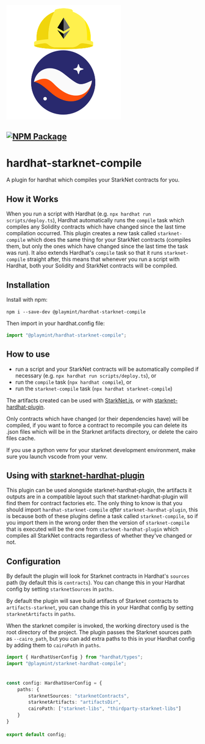 <img src="https://raw.githubusercontent.com/playmint/hardhat-starknet-compile/main/hardhat-starknet-compile.png" width="300" height="300"/>

[![NPM Package](https://img.shields.io/npm/v/@playmint/hardhat-starknet-compile.svg?style=flat-square)](https://www.npmjs.com/package/@playmint/hardhat-starknet-compile)
---
# hardhat-starknet-compile
A plugin for hardhat which compiles your StarkNet contracts for you.

## How it Works
When you run a script with Hardhat (e.g. `npx hardhat run scripts/deploy.ts`), Hardhat automatically runs the `compile` task which compiles any Solidity contracts which have changed since the last time compilation occurred. This plugin creates a new task called `starknet-compile` which does the same thing for your StarkNet contracts (compiles them, but only the ones which have changed since the last time the task was run). It also extends Hardhat's `compile` task so that it runs `starknet-compile` straight after, this means that whenever you run a script with Hardhat, both your Solidity and StarkNet contracts will be compiled.

## Installation
Install with npm:

`npm i --save-dev @playmint/hardhat-starknet-compile`

Then import in your hardhat.config file:

```ts
import "@playmint/hardhat-starknet-compile";
```

## How to use
- run a script and your StarkNet contracts will be automatically compiled if necessary (e.g. `npx hardhat run scripts/deploy.ts`), or
- run the `compile` task (`npx hardhat compile`), or
- run the `starknet-compile` task (`npx hardhat starknet-compile`)

The artifacts created can be used with [StarkNet.js](https://www.starknetjs.com/), or with [starknet-hardhat-plugin](https://github.com/Shard-Labs/starknet-hardhat-plugin).

Only contracts which have changed (or their dependencies have) will be compiled, if you want to force a contract to recompile you can delete its .json files which will be in the Starknet artifacts directory, or delete the cairo files cache.

If you use a python venv for your starknet development environment, make sure you launch vscode from your venv.

## Using with [starknet-hardhat-plugin](https://github.com/Shard-Labs/starknet-hardhat-plugin)
This plugin can be used alongside starknet-hardhat-plugin, the artifacts it outputs are in a compatible layout such that starknet-hardhat-plugin will find them for contract factories etc. The only thing to know is that you should import `hardhat-starknet-compile` *after* `starknet-hardhat-plugin`, this is because both of these plugins define a task called `starknet-compile`, so if you import them in the wrong order then the version of `starknet-compile` that is executed will be the one from `starknet-hardhat-plugin` which compiles all StarkNet contracts regardless of whether they've changed or not.

## Configuration
By default the plugin will look for Starknet contracts in Hardhat's `sources` path (by default this is `contracts`). You can change this in your Hardhat config by setting `starknetSources` in `paths`.

By default the plugin will save build artifacts of Starknet contracts to `artifacts-starknet`, you can change this in your Hardhat config by setting `starknetArtifacts` in `paths`.

When the starknet compiler is invoked, the working directory used is the root directory of the project. The plugin passes the Starknet sources path as `--cairo_path`, but you can add extra paths to this in your Hardhat config by adding them to `cairoPath` in `paths`.

```ts
import { HardhatUserConfig } from "hardhat/types";
import "@playmint/starknet-hardhat-compile";


const config: HardhatUserConfig = {
    paths: {
        starknetSources: "starknetContracts",
        starknetArtifacts: "artifactsDir",
        cairoPath: ["starknet-libs", "thirdparty-starknet-libs"]
    }
}

export default config;
```
